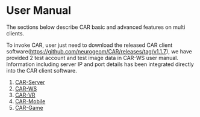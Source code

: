 # User Manual

The sections below describe CAR basic and advanced features on multi clients.

To invoke CAR, user just need to download the released CAR client software(https://github.com/neurogeom/CAR/releases/tag/v1.1.7), we have provided 2 test account and test image data in CAR-WS user manual. Information including server IP and port details has been integrated directly into the CAR client software. 

1. [CAR-Server](./docs/1-CAR-Server.md)
2. [CAR-WS](./docs/2-CAR-WS.md)
3. [CAR-VR](./docs/3-CAR-VR.md)
4. [CAR-Mobile](./docs/4-CAR-Mobile.md)
5. [CAR-Game](./docs/5-CAR-Game.md)
